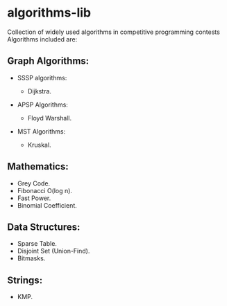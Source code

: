 # algorithms-lib
Collection of widely used algorithms in competitive programming contests
Algorithms included are:

## Graph Algorithms:

  * SSSP algorithms: 
    * Dijkstra.

  * APSP Algorithms:
    * Floyd Warshall.
    
  * MST Algorithms:
    * Kruskal.

## Mathematics:
  * Grey Code.
  * Fibonacci O(log n).
  * Fast Power.
  * Binomial Coefficient.
  
## Data Structures:
  * Sparse Table.
  * Disjoint Set (Union-Find).
  * Bitmasks.
  
## Strings:
  * KMP.
